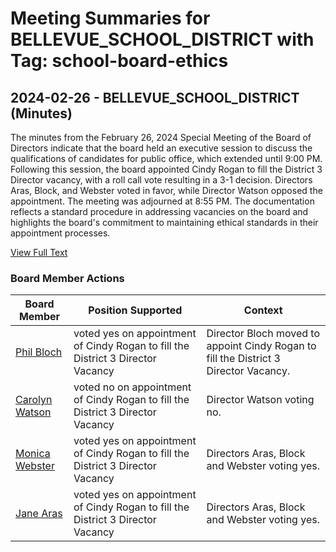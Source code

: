 # Meeting Summaries for BELLEVUE_SCHOOL_DISTRICT with Tag: school-board-ethics

## 2024-02-26 - BELLEVUE_SCHOOL_DISTRICT (Minutes)

The minutes from the February 26, 2024 Special Meeting of the Board of Directors indicate that the board held an executive session to discuss the qualifications of candidates for public office, which extended until 9:00 PM. Following this session, the board appointed Cindy Rogan to fill the District 3 Director vacancy, with a roll call vote resulting in a 3-1 decision. Directors Aras, Block, and Webster voted in favor, while Director Watson opposed the appointment. The meeting was adjourned at 8:55 PM. The documentation reflects a standard procedure in addressing vacancies on the board and highlights the board's commitment to maintaining ethical standards in their appointment processes.

[View Full Text](https://raw.githubusercontent.com/VoronoiPerspectives/WashingtonStateSchoolBoardExplorer/refs/heads/main/data/countries/usa/states/wa/counties/king/school_boards/bellevue_school_district/2024/processed/2024-02-26-specialmeetingsigned-minutes.txt)

### Board Member Actions

| Board Member | Position Supported | Context |
|--------------|--------------------|---------|
| [Phil Bloch](board_member_115.md) | voted yes on appointment of Cindy Rogan to fill the District 3 Director Vacancy | Director Bloch moved to appoint Cindy Rogan to fill the District 3 Director Vacancy. |
| [Carolyn Watson](board_member_116.md) | voted no on appointment of Cindy Rogan to fill the District 3 Director Vacancy | Director Watson voting no. |
| [Monica Webster](board_member_118.md) | voted yes on appointment of Cindy Rogan to fill the District 3 Director Vacancy | Directors Aras, Block and Webster voting yes. |
| [Jane Aras](board_member_119.md) | voted yes on appointment of Cindy Rogan to fill the District 3 Director Vacancy | Directors Aras, Block and Webster voting yes. |

